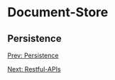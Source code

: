 # Document-Store
## Persistence

[](.md)

[Prev: Persistence](Persistence.md)

[Next: Restful-APIs](Restful-APIs.md)
